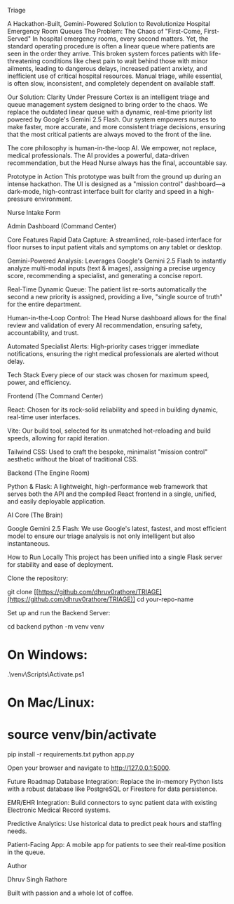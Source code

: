 Triage

A Hackathon-Built, Gemini-Powered Solution to Revolutionize Hospital Emergency Room Queues
The Problem: The Chaos of "First-Come, First-Served"
In hospital emergency rooms, every second matters. Yet, the standard operating procedure is often a linear queue where patients are seen in the order they arrive. This broken system forces patients with life-threatening conditions like chest pain to wait behind those with minor ailments, leading to dangerous delays, increased patient anxiety, and inefficient use of critical hospital resources. Manual triage, while essential, is often slow, inconsistent, and completely dependent on available staff.

Our Solution: Clarity Under Pressure
Cortex is an intelligent triage and queue management system designed to bring order to the chaos. We replace the outdated linear queue with a dynamic, real-time priority list powered by Google's Gemini 2.5 Flash. Our system empowers nurses to make faster, more accurate, and more consistent triage decisions, ensuring that the most critical patients are always moved to the front of the line.

The core philosophy is human-in-the-loop AI. We empower, not replace, medical professionals. The AI provides a powerful, data-driven recommendation, but the Head Nurse always has the final, accountable say.

Prototype in Action
This prototype was built from the ground up during an intense hackathon. The UI is designed as a "mission control" dashboard—a dark-mode, high-contrast interface built for clarity and speed in a high-pressure environment.

Nurse Intake Form

Admin Dashboard (Command Center)





Core Features
Rapid Data Capture: A streamlined, role-based interface for floor nurses to input patient vitals and symptoms on any tablet or desktop.

Gemini-Powered Analysis: Leverages Google's Gemini 2.5 Flash to instantly analyze multi-modal inputs (text & images), assigning a precise urgency score, recommending a specialist, and generating a concise report.

Real-Time Dynamic Queue: The patient list re-sorts automatically the second a new priority is assigned, providing a live, "single source of truth" for the entire department.

Human-in-the-Loop Control: The Head Nurse dashboard allows for the final review and validation of every AI recommendation, ensuring safety, accountability, and trust.

Automated Specialist Alerts: High-priority cases trigger immediate notifications, ensuring the right medical professionals are alerted without delay.

Tech Stack
Every piece of our stack was chosen for maximum speed, power, and efficiency.

Frontend (The Command Center)

React: Chosen for its rock-solid reliability and speed in building dynamic, real-time user interfaces.

Vite: Our build tool, selected for its unmatched hot-reloading and build speeds, allowing for rapid iteration.

Tailwind CSS: Used to craft the bespoke, minimalist "mission control" aesthetic without the bloat of traditional CSS.

Backend (The Engine Room)

Python & Flask: A lightweight, high-performance web framework that serves both the API and the compiled React frontend in a single, unified, and easily deployable application.

AI Core (The Brain)

Google Gemini 2.5 Flash: We use Google's latest, fastest, and most efficient model to ensure our triage analysis is not only intelligent but also instantaneous.

How to Run Locally
This project has been unified into a single Flask server for stability and ease of deployment.

Clone the repository:

git clone [[https://github.com/dhruv0rathore/TRIAGE](https://github.com/dhruv0rathore/TRIAGE)]
cd your-repo-name

Set up and run the Backend Server:

cd backend
python -m venv venv
# On Windows:
.\venv\Scripts\Activate.ps1
# On Mac/Linux:
# source venv/bin/activate
pip install -r requirements.txt
python app.py

Open your browser and navigate to http://127.0.0.1:5000.

Future Roadmap
Database Integration: Replace the in-memory Python lists with a robust database like PostgreSQL or Firestore for data persistence.

EMR/EHR Integration: Build connectors to sync patient data with existing Electronic Medical Record systems.

Predictive Analytics: Use historical data to predict peak hours and staffing needs.

Patient-Facing App: A mobile app for patients to see their real-time position in the queue.

Author

Dhruv Singh Rathore

Built with passion and a whole lot of coffee.
